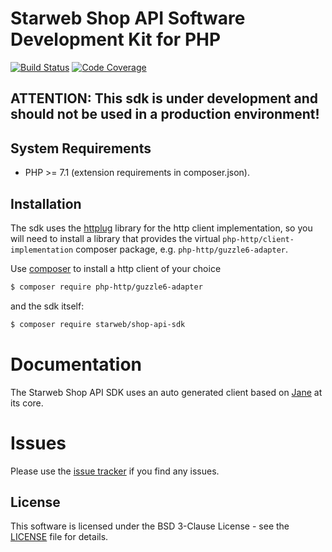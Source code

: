 # Starweb Shop API Software Development Kit for PHP

[![Build Status](https://travis-ci.org/starweb/shop-api-sdk-php.svg?branch=master)](https://travis-ci.org/starweb/shop-api-sdk-php)
[![Code Coverage](https://scrutinizer-ci.com/g/starweb/shop-api-sdk-php/badges/coverage.png?b=master)](https://scrutinizer-ci.com/g/starweb/shop-api-sdk-php/?branch=master)

## ATTENTION: This sdk is under development and should not be used in a production environment!

## System Requirements
- PHP >= 7.1  (extension requirements in composer.json).

## Installation
The sdk uses the [httplug](http://docs.php-http.org/en/latest/httplug/introduction.html) library for the http client implementation, 
so you will need to install a library that provides the virtual `php-http/client-implementation` composer package, e.g. `php-http/guzzle6-adapter`. 

Use [composer](https://getcomposer.org/?target=_blank) to install a http client of your choice 

```bash
$ composer require php-http/guzzle6-adapter
```

and the sdk itself:

```bash
$ composer require starweb/shop-api-sdk
```

# Documentation
The Starweb Shop API SDK uses an auto generated client based on [Jane](https://jane.readthedocs.io/) at its core.

# Issues
Please use the [issue tracker](https://github.com/starweb/shop-api-sdk-php/issues?target=_blank) if you find any issues.

## License
This software is licensed under the BSD 3-Clause License - see the [LICENSE](LICENSE.md) file for details.



